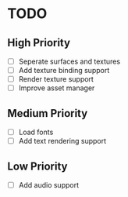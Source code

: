 # TODO

## High Priority
- [ ] Seperate surfaces and textures
- [ ] Add texture binding support
- [ ] Render texture support
- [ ] Improve asset manager

## Medium Priority
- [ ] Load fonts
- [ ] Add text rendering support

## Low Priority
- [ ] Add audio support